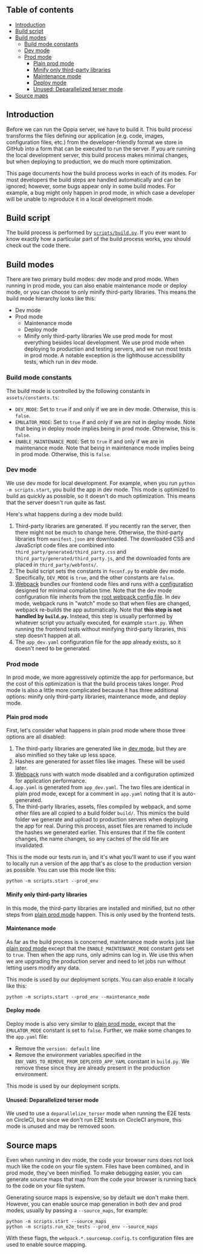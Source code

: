 ## Table of contents

* [Introduction](#introduction)
* [Build script](#build-script)
* [Build modes](#build-modes)
  * [Build mode constants](#build-mode-constants)
  * [Dev mode](#dev-mode)
  * [Prod mode](#prod-mode)
    * [Plain prod mode](#plain-prod-mode)
    * [Minify only third-party libraries](#minify-only-third-party-libraries)
    * [Maintenance mode](#maintenance-mode)
    * [Deploy mode](#deploy-mode)
    * [Unused: Deparallelized terser mode](#unused-deparallelized-terser-mode)
* [Source maps](#source-maps)

## Introduction

Before we can run the Oppia server, we have to build it. This build process transforms the files defining our application (e.g. code, images, configuration files, etc.) from the developer-friendly format we store in GitHub into a form that can be executed to run the server. If you are running the local development server, this build process makes minimal changes, but when deploying to production, we do much more optimization.

This page documents how the build process works in each of its modes. For most developers the build steps are handled automatically and can be ignored; however, some bugs appear only in some build modes. For example, a bug might only happen in prod mode, in which case a developer will be unable to reproduce it in a local development mode.

## Build script

The build process is performed by [`scripts/build.py`](https://github.com/oppia/oppia/blob/develop/scripts/build.py). If you ever want to know exactly how a particular part of the build process works, you should check out the code there.

## Build modes

There are two primary build modes: dev mode and prod mode. When running in prod mode, you can also enable maintenance mode or deploy mode, or you can choose to only minify third-party libraries. This means the build mode hierarchy looks like this:

* Dev mode
* Prod mode
  * Maintenance mode
  * Deploy mode
  * Minify only third-party libraries
We use prod mode for most everything besides local development. We use prod mode when deploying to production and testing servers, and we run most tests in prod mode. A notable exception is the lighthouse accessibility tests, which run in dev mode.


### Build mode constants

The build mode is controlled by the following constants in `assets/constants.ts`:

* `DEV_MODE`: Set to `true` if and only if we are in dev mode. Otherwise, this is `false`.
* `EMULATOR_MODE`: Set to `true` if and only if we are not in deploy mode. Note that being in deploy mode implies being in prod mode. Otherwise, this is `false`.
* `ENABLE_MAINTENANCE_MODE`: Set to `true` if and only if we are in maintenance mode. Note that being in maintenance mode implies being in prod mode. Otherwise, this is `false`.

### Dev mode

We use dev mode for local development. For example, when you run `python -m scripts.start`, you build the app in dev mode. This mode is optimized to build as quickly as possible, so it doesn't do much optimization. This means that the server doesn't run quite as fast.

Here's what happens during a dev mode build:

1. Third-party libraries are generated. If you recently ran the server, then there might not be much to change here. Otherwise, the third-party libraries from `manifest.json` are downloaded. The downloaded CSS and JavaScript code files are combined into `third_party/generated/third_party.css` and `third_party/generated/third_party.js`, and the downloaded fonts are placed in `third_party/webfonts/`.
2. The build script sets the constants in `feconf.py` to enable dev mode. Specifically, `DEV_MODE` is `true`, and the other constants are `false`.
3. [Webpack](https://webpack.js.org/) bundles our frontend code files and runs with a [configuration](https://github.com/oppia/oppia/blob/develop/webpack.dev.config.ts) designed for minimal compilation time. Note that the dev mode configuration file inherits from the [root webpack config file](https://github.com/oppia/oppia/blob/develop/webpack.common.config.ts). In dev mode, webpack runs in "watch" mode so that when files are changed, webpack re-builds the app automatically. Note that **this step is not handled by `build.py`.** Instead, this step is usually performed by whatever script you actually executed, for example `start.py`. When running the frontend tests without minifying third-party libraries, this step doesn't happen at all.
4. The `app_dev.yaml` configuration file for the app already exists, so it doesn't need to be generated.

### Prod mode

In prod mode, we more aggressively optimize the app for performance, but the cost of this optimization is that the build process takes longer. Prod mode is also a little more complicated because it has three additional options: minify only third-party libraries, maintenance mode, and deploy mode.

#### Plain prod mode

First, let's consider what happens in plain prod mode where those three options are all disabled:

1. The third-party libraries are generated like in [dev mode](#dev-mode), but they are also minified so they take up less space.
2. Hashes are generated for asset files like images. These will be used later.
3. [Webpack](https://webpack.js.org) runs with watch mode disabled and a configuration optimized for application performance.
4. `app.yaml` is generated from `app_dev.yaml`. The two files are identical in plain prod mode, except for a comment in `app.yaml` noting that it is auto-generated.
5. The third-party libraries, assets, files compiled by webpack, and some other files are all copied to a build folder `build/`. This mimics the build folder we generate and upload to production servers when deploying the app for real. During this process, asset files are renamed to include the hashes we generated earlier. This ensures that if the file content changes, the name changes, so any caches of the old file are invalidated.

This is the mode our tests run in, and it's what you'll want to use if you want to locally run a version of the app that's as close to the production version as possible. You can use this mode like this:

```console
python -m scripts.start --prod_env
```

#### Minify only third-party libraries

In this mode, the third-party libraries are installed and minified, but no other steps from [plain prod mode](#plain-prod-mode) happen. This is only used by the frontend tests.

#### Maintenance mode

As far as the build process is concerned, maintenance mode works just like [plain prod mode](#plain-prod-mode) except that the `ENABLE_MAINTENANCE_MODE` constant gets set to `true`. Then when the app runs, only admins can log in. We use this when we are upgrading the production server and need to let jobs run without letting users modify any data.

This mode is used by our deployment scripts. You can also enable it locally like this:

```console
python -m scripts.start --prod_env --maintenance_mode
```

#### Deploy mode

Deploy mode is also very similar to [plain prod mode](#plain-prod-mode), except that the `EMULATOR_MODE` constant is set to `false`. Further, we make some changes to the `app.yaml` file:

* Remove the `version: default` line
* Remove the environment variables specified in the `ENV_VARS_TO_REMOVE_FROM_DEPLOYED_APP_YAML` constant in `build.py`. We remove these since they are already present in the production environment.

This mode is used by our deployment scripts.

#### Unused: Deparallelized terser mode

We used to use a `deparallelize_terser` mode when running the E2E tests on CircleCI, but since we don't run E2E tests on CircleCI anymore, this mode is unused and may be removed soon.

## Source maps

Even when running in dev mode, the code your browser runs does not look much like the code on your file system. Files have been combined, and in prod mode, they've been minified. To make debugging easier, you can generate source maps that map from the code your browser is running back to the code on your file system.

Generating source maps is expensive, so by default we don't make them. However, you can enable source map generation in both dev and prod modes, usually by passing a `--source_maps`, for example:

```console
python -m scripts.start --source_maps
python -m scripts.run_e2e_tests --prod_env --source_maps
```

With these flags, the `webpack.*.sourcemap.config.ts` configuration files are used to enable source mapping.
